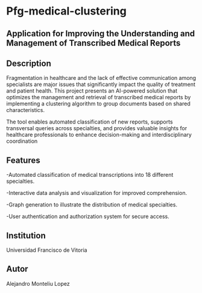 # Pfg-medical-clustering

## Application for Improving the Understanding and Management of Transcribed Medical Reports

## Description

Fragmentation in healthcare and the lack of effective communication among specialists are major issues that significantly impact the quality of treatment and patient health. This project presents an AI-powered solution that optimizes the management and retrieval of transcribed medical reports by implementing a clustering algorithm to group documents based on shared characteristics.

The tool enables automated classification of new reports, supports transversal queries across specialties, and provides valuable insights for healthcare professionals to enhance decision-making and interdisciplinary coordination

## Features

-Automated classification of medical transcriptions into 18 different specialties.

-Interactive data analysis and visualization for improved comprehension.

-Graph generation to illustrate the distribution of medical specialties.

-User authentication and authorization system for secure access.

## Institution
Universidad Francisco de Vitoria

## Autor
Alejandro Monteliu Lopez


